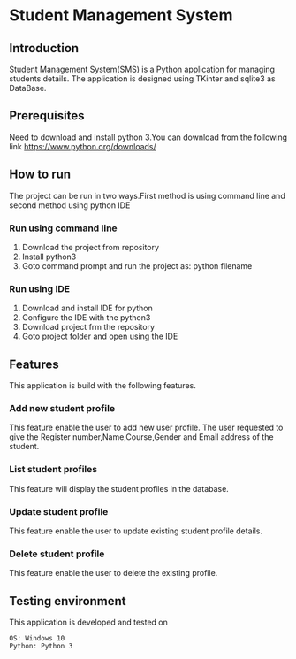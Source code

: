 # Student Management System
## Introduction
 Student Management System(SMS) is a Python application for managing students details. The application is designed using TKinter and sqlite3 as 
 DataBase.
 
## Prerequisites
  Need to download and install python 3.You can download from the following link
  https://www.python.org/downloads/

## How to run
   The project can be run in two ways.First method is using command line and second method using python IDE
### Run using command line
  1. Download the project from repository
  2. Install python3
  3. Goto command prompt and run the project as: python filename

### Run using IDE 
  1. Download and install IDE for python
  2. Configure the IDE with the python3
  3. Download project frm the repository
  4. Goto project folder and open using the IDE
  
## Features
   
  This application is build with the following features.
  
### Add new student profile 
  This feature enable the user to add new user profile. The user requested to give the Register number,Name,Course,Gender and Email address of the student.
     
### List student profiles
  This feature will display the student profiles in the database.
   
### Update student profile
  This feature enable the user to update existing student profile details.
  
### Delete student profile
  This feature enable the user to delete the existing profile.

## Testing environment  
  This application is developed and tested on 
  
    OS: Windows 10
    Python: Python 3
  